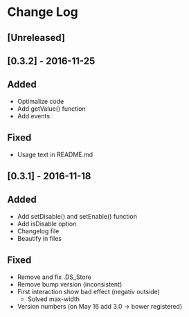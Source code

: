 # Change Log

## [Unreleased]

## [0.3.2] - 2016-11-25

## Added

- Optimalize code
- Add getValue() function
- Add events

## Fixed

- Usage text in README.md

## [0.3.1] - 2016-11-18

## Added

- Add setDisable() and setEnable() function
- Add isDisable option
- Changelog file
- Beautify in files

## Fixed

- Remove and fix .DS_Store
- Remove bump version (inconsistent)
- First interaction show bad effect (negativ outside)
    - Solved max-width
- Version numbers (on May 16 add 3.0 -> bower registered)
